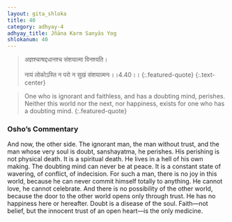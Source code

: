 ```yaml
---
layout: gita_shloka
title: 40
category: adhyay-4
adhyay_title: Jñāna Karm Sanyās Yog
shlokanum: 40
---
```


> अज्ञश्चाश्रद्दधानश्च संशयात्मा विनश्यति।<br><br>नायं लोकोऽस्ति न परो न सुखं संशयात्मनः।।4.40।।
{:.featured-quote} 
{:.text-center}

> One who is ignorant and faithless, and has a doubting mind, perishes. Neither this world nor the next, nor happiness, exists for one who has a doubting mind.
{:.featured-quote}

### Osho’s Commentary
And now, the other side. The ignorant man, the man without trust, and the man whose very soul is doubt, sanshayatma, he perishes.
His perishing is not physical death. It is a spiritual death. He lives in a hell of his own making. The doubting mind can never be at peace. It is a constant state of wavering, of conflict, of indecision.
For such a man, there is no joy in this world, because he can never commit himself totally to anything. He cannot love, he cannot celebrate. And there is no possibility of the other world, because the door to the other world opens only through trust. He has no happiness here or hereafter.
Doubt is a disease of the soul. Faith—not belief, but the innocent trust of an open heart—is the only medicine.
